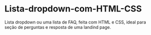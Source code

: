 # Lista-dropdown-com-HTML-CSS
Lista dropdown ou uma lista de FAQ, feita com HTML e CSS, ideal para seção de perguntas e resposta de uma landind page.
